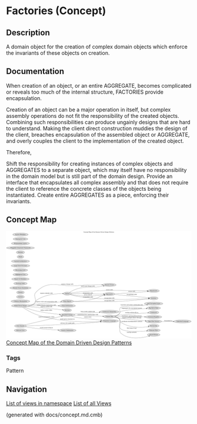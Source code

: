 # Factories (Concept)
## Description
A domain object for the creation of complex domain objects which enforce the
invariants of these objects on creation.

## Documentation
When creation of an object, or an entire AGGREGATE, becomes complicated or
reveals too much of the internal structure, FACTORIES provide encapsulation.

Creation of an object can be a major operation in itself, but complex assembly
operations do not fit the responsibility of the created objects. Combining such
responsibilities can produce ungainly designs that are hard to understand.
Making the client direct construction  muddies the design of the client,
breaches encapsulation of the assembled object or AGGREGATE, and overly couples
the client to the implementation of the created object.

Therefore,

Shift the responsibility for creating instances of complex objects and
AGGREGATES to a separate object, which may itself have no responsibility in the
domain model but is still part of the domain design. Provide an interface that
encapsulates all complex assembly and that does not require the client to
reference the concrete classes of the objects being instantiated. Create entire
AGGREGATES as a piece, enforcing their invariants.

## Concept Map
![Concept Map of the Domain Driven Design Patterns](../ddd/concept-view.png)
[Concept Map of the Domain Driven Design Patterns](../ddd/concept-view.md)

### Tags
Pattern


## Navigation
[List of views in namespace](./views-in-namespace.md)
[List of all Views](../views.md)

(generated with docs/concept.md.cmb)
